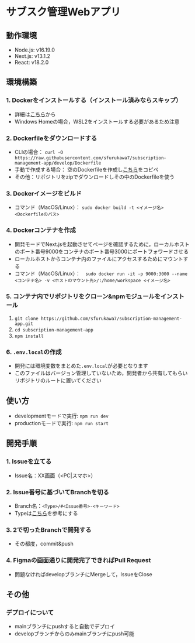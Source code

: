 # サブスク管理Webアプリ

## 動作環境

- Node.js: v16.19.0
- Next.js: v13.1.2
- React: v18.2.0

## 環境構築

### 1. Dockerをインストールする（インストール済みならスキップ）

- 詳細は[こちら](https://docs.docker.jp/engine/installation/)から
- Windows Homeの場合，WSL2をインストールする必要があるため注意

### 2. Dockerfileをダウンロードする

- CLIの場合： `curl -O https://raw.githubusercontent.com/sfurukawa7/subscription-management-app/develop/Dockerfile`
- 手動で作成する場合： 空のDockerfileを作成し[こちら](https://raw.githubusercontent.com/sfurukawa7/subscription-management-app/develop/Dockerfile)をコピペ
- その他：リポジトリをzipでダウンロードしその中のDockerfileを使う

### 3. Dockerイメージをビルド

- コマンド（MacOS/Linux）： `sudo docker build -t <イメージ名> <Dockerfileのパス>`

### 4. Dockerコンテナを作成

- 開発モードでNext.jsを起動させてページを確認するために，ローカルホストのポート番号9000をコンテナのポート番号3000にポートフォワードさせる
- ローカルホストからコンテナ内のファイルにアクセスするためにマウントする
- コマンド（MacOS/Linux）：　`sudo docker run -it -p 9000:3000 --name <コンテナ名> -v <ホストのマウント先>/:/home/workspace <イメージ名>`

### 5. コンテナ内でリポジトリをクローン&npmモジュールをインストール

1. `git clone https://github.com/sfurukawa7/subscription-management-app.git`
2. `cd subscription-management-app`
3. `npm install`

### 6. `.env.local`の作成

- 開発には環境変数をまとめた`.env.local`が必要となります
- このファイルはバージョン管理していないため，開発者から共有してもらいリポジトリのルートに置いてください

## 使い方

- developmentモードで実行: `npm run dev`
- productionモードで実行: `npm run start`

## 開発手順

### 1. Issueを立てる
- Issue名：XX画面（<PC|スマホ>）

### 2. Issue番号に基づいてBranchを切る
- Branch名：`<Type>/#<Issue番号>-<キーワード>`
- Typeは[こちら](https://gist.github.com/seunggabi/87f8c722d35cd07deb3f649d45a31082)を参考にする

### 3. 2で切ったBranchで開発する
- その都度，commit&push

### 4. Figmaの画面通りに開発完了できればPull Request
- 問題なければdevelopブランチにMergeして，IssueをClose

## その他

### デプロイについて

- mainブランチにpushすると自動でデプロイ
- developブランチからのみmainブランチにpush可能
